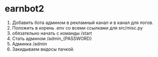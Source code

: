 

# earnbot2
1. Добавить бота админом в рекламный канал и в канал для логов. 
2. Положить в корень .env со всеми ссылками для src/misc.py
3. обязательно начать с команды /start
4. Стать админом /admin_{PASSWORD}
5. Админка /admin 
6. Закидываем видосы пачкой.